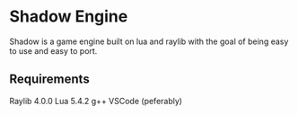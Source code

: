 # Shadow Engine
Shadow is a game engine built on lua and raylib with the goal of being easy to use and easy to port. 

## Requirements
Raylib 4.0.0
Lua 5.4.2
g++
VSCode (peferably)